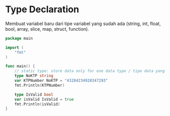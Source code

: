 # Type Declaration

Membuat variabel baru dari tipe variabel yang sudah ada (string, int, float, bool, array, slice, map, struct, function).

```go
package main

import (
	"fmt"
)

func main() {
	// static type: store data only for one data type / tipe data yang tidak dapat diubah.
	type NoKTP string
	var KTPNumber NoKTP = "43284234928347293"
	fmt.Println(KTPNumber)

	type IsValid bool
	var isValid IsValid = true
	fmt.Println(isValid)
}
```
